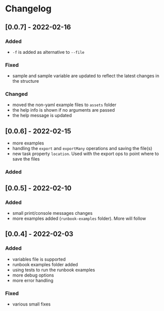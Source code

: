 # Changelog

## [0.0.7] - 2022-02-16

### Added

- `-f` is added as alternative to `--file`

### Fixed

- sample and sample variable are updated to reflect the latest changes in the structure

### Changed

- moved the non-yaml example files to `assets` folder
- the help info is shown if no arguments are passed
- the help message is updated

## [0.0.6] - 2022-02-15

- more examples
- handling the `export` and `exportMany` operations and saving the file(s)
- new task property `location`. Used with the export ops to point where to save the files

### Added

## [0.0.5] - 2022-02-10

### Added

- small print/console messages changes
- more examples added (`runbook-examples` folder). More will follow

## [0.0.4] - 2022-02-03

### Added

- variables file is supported
- runbook examples folder added
- using tests to run the runbook examples
- more debug options
- more error handling

### Fixed

- various small fixes
